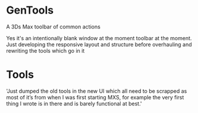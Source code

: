 GenTools
==================================================

A 3Ds Max toolbar of common actions

Yes it's an intentionally blank window at the moment toolbar at the moment.
Just developing the responsive layout and structure before overhauling and rewriting the tools which go in it

Tools
=======

'Just dumped the old tools in the new UI which all need to be scrapped as most of it’s from when I was first starting MXS, for example the very first thing I wrote is in there and is barely functional at best.'

